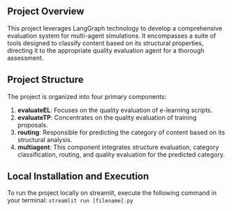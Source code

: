 ## Project Overview
This project leverages LangGraph technology to develop a comprehensive evaluation system for multi-agent simulations. It encompasses a suite of tools designed to classify content based on its structural properties, directing it to the appropriate quality evaluation agent for a thorough assessment.

## Project Structure
The project is organized into four primary components:

1. **evaluateEL**: Focuses on the quality evaluation of e-learning scripts.
2. **evaluateTP**: Concentrates on the quality evaluation of training proposals.
3. **routing**: Responsible for predicting the category of content based on its structural analysis.
4. **multiagent**: This component integrates structure evaluation, category classification, routing, and quality evaluation for the predicted category.

## Local Installation and Execution
To run the project locally on streamlit, execute the following command in your terminal:
`streamlit run [filename].py`
